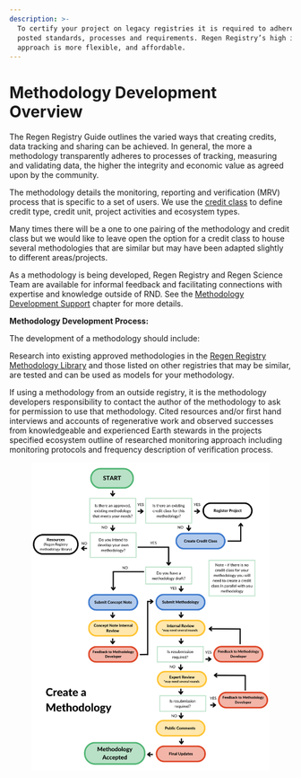 ```yaml
---
description: >-
  To certify your project on legacy registries it is required to adhere to
  posted standards, processes and requirements. Regen Registry’s high integrity
  approach is more flexible, and affordable.
---
```


# Methodology Development Overview

The Regen Registry Guide outlines the varied ways that creating credits, data tracking and sharing can be achieved. In general, the more a methodology transparently adheres to processes of tracking, measuring and validating data, the higher the integrity and economic value as agreed upon by the community.

The methodology details the monitoring, reporting and verification (MRV) process that is specific to a set of users.  We use the [credit class](../credit-classes/credit-class-overview/) to define credit type, credit unit, project activities and ecosystem types.

Many times there will be a one to one pairing of the methodology and credit class but we would like to leave open the option for a credit class to house several methodologies that are similar but may have been adapted slightly to different areas/projects.

As a methodology is being developed, Regen Registry and Regen Science Team are available for informal feedback and facilitating connections with expertise and knowledge outside of RND.  See the [Methodology Development Support](methodology-development-support.md) chapter for more details.

**Methodology Development Process:**&#x20;

The development of a methodology should include:&#x20;

Research into existing approved methodologies in the [Regen Registry Methodology Library](http://localhost:5000/o/HLlZLPGRtuSIEfuq1a8I/s/H1QmzemVpWDCJv0QlPOj/) and those listed on other registries that may be similar, are tested and can be used as models for your methodology.&#x20;

If using a methodology from an outside registry, it is the methodology developers responsibility to contact the author of the methodology to ask for permission to use that methodology. Cited resources and/or first hand interviews and accounts of regenerative work and observed successes from knowledgeable and experienced Earth stewards in the projects specified ecosystem outline of researched monitoring approach including monitoring protocols and frequency description of verification process.

<figure><img src="../.gitbook/assets/Methodology.png" alt=""><figcaption></figcaption></figure>
